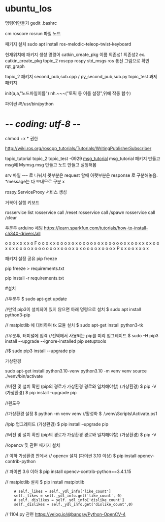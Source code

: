 # ubuntu_los
명령어만들기
gedit .bashrc

cm roscore
rosrun 파일 노드

패키지 설치
sudo apt install ros-melodic-teleop-twist-keyboard

현재위치에 패키지 생성 명령어 catkin_create_pkg 이름 의존성1 의존성2
ex. catkin_create_pkg topic_2 roscpp rospy std_msgs
ros 통신 그림으로 확인 rqt_graph

topic_2 패키지 second_pub,sub.cpp / py_second_pub,sub.py
topic_test 과제 패키지

init(a,a,"노드파일이름")
nh.~~~("토픽 등 이름 설정",위에 작동 함수)

파이썬
#!/usr/bin/python
# -*- coding: utf-8 -*-

chmod +x * 권한

http://wiki.ros.org/roscpp_tutorials/Tutorials/WritingPublisherSubscriber

topic_tutorial
topic_2
topic_test
-0929
[msg_tutorial](./msg_tutorial/)
    msg_tutorial 패키지 만들고 msg에 Mymsg.msg 만들고 노드 만들고 실행해봄

srv 파일
--- 로 나눠서 윗부분은 request 할때
            아랫부분은 response 로 구분해놓음.
            *message는 다 보내므로 구분 x

rospy.ServiceProxy 서비스 생성

거북이 실행 키보드

rosservice list
    rosservice call /reset
    rosservice call /spawn
    rosservice call /clear

우분투 arduino 세팅
    https://learn.sparkfun.com/tutorials/how-to-install-ch340-drivers/all


o x o x x x x o F
o o o x x o o o x
o x o x o o x o x
o o o o o x x o o
x x x x o o x x x
o o o o x o o o o
x o x o o o x o x
o o o o x o o o x
P x x o o x x o x


패키지 설정 공유
pip freeze

pip freeze > requirements.txt

pip install -r requirements.txt

#설치

//우분투
$ sudo apt-get update

//만약 pip3이 설치되어 있지 않으면 아래 명령으로 설치
$ sudo apt install python3-pip

// matplotlib 에 대비하여 tk 모듈 설치
$ sudo apt-get install python3-tk

//우분투, 터미널에 입력
//전역에서 사용되는 pip를 미리 업그레이드
$ sudo -H pip3 install --upgrade --ignore-installed pip setuptools

//$ sudo pip3 install --upgrade pip

가상환경
<!-- sudo apt-get install python3-venv
python -m venv venv
source ./venv/bin/activate
python3 -m venv venv
source ./venv/bin/activate -->

sudo apt-get install python3.10-venv
python3.10 -m venv venv
source ./venv/bin/activate


//버전 및 설치 확인 (pip의 경로가 가상환경 경로와 일치해야함)
(가상환경) $ pip -V
(가상환경) $ pip install –upgrade pip



//윈도우

//가상환경 설정
$ python -m venv venv
//활성화
$ .\venv\Scripts\Activate.ps1

//pip 업그레이드
(가상환경) $ pip install –upgrade pip

//버전 및 설치 확인 (pip의 경로가 가상환경 경로와 일치해야함)
(가상환경) $ pip -V


//opencv 및 관련 패키지 설치

// 이하 가상환경 안에서
// opencv 설치 (파이썬 3.10 이상)
$ pip install opencv-contrib-python

// 파이썬 3.6 이하
$ pip install opencv-contrib-python==3.4.1.15

// matplotlib 설치
$ pip install matplotlib


        # self._likes = self._ydl_info['like_count']
        self._likes = self._ydl_info.get('like_count', 0)
        # self._dislikes = self._ydl_info['dislike_count']
        self._dislikes = self._ydl_info.get('dislike_count',0)
// 1104.py 관련
https://velog.io/@bangsy/Python-OpenCV-4